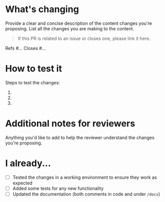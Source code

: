 # What's changing

Provide a clear and concise description of the content changes you're proposing. List all the
changes you are making to the content.

> If this PR is related to an issue or closes one, please link it here.

Refs #...
Closes #...

# How to test it

Steps to test the changes:

1.
2.
3.

# Additional notes for reviewers

Anything you'd like to add to help the reviewer understand the changes you're proposing.

# I already...

- [ ] Tested the changes in a working environment to ensure they work as expected
- [ ] Added some tests for any new functionality
- [ ] Updated the documentation (both comments in code and under `/docs`)
